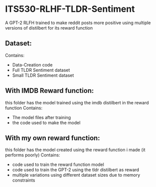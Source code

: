 # ITS530-RLHF-TLDR-Sentiment
A GPT-2 RLFH trained to make reddit posts more positive using multiple versions of distilbert for its reward function

## Dataset:
Contains:
- Data-Creation code
- Full TLDR Sentiment dataset
- Small TLDR Sentiment dataset

## With IMDB Reward function:
this folder has the model trained using the imdb distilbert in the reward function
Contains:
- The model files after training
- the code used to make the model

## With my own reward function:
this folder has the model created using the reward function i made (it performs poorly)
Contains:
- code used to train the reward function model
- code used to train the GPT-2 using the tldr distilbert as reward
- multiple variations using different dataset sizes due to memory constraints
